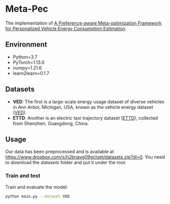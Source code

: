 # Meta-Pec
The implementation of [A Preference-aware Meta-optimization Framework for Personalized Vehicle Energy Consumption Estimation](https://arxiv.org/abs/2306.14421).

## Environment
* Python=3.7
* PyTorch=1.13.0
* numpy=1.21.6
* learn2learn=0.1.7

## Datasets
* **VED**: The first is a large-scale energy usage dataset of diverse vehicles in Ann Arbor, Michigan, USA, known as the vehicle energy dataset ([VED](https://github.com/gsoh/VED)).
* **ETTD**: Another is an electric taxi trajectory dataset ([ETTD](http://guangwang.me/\#/data)), collected from Shenzhen, Guangdong, China.

## Usage
Our data has been preprocessed and is available at https://www.dropbox.com/s/h2bnavg09gcloet/datasets.zip?dl=0. You need to download the *datasets* folder and put it under the root.

### Train and test

Train and evaluate the model:
```sh
python main.py --dataset VED
```
